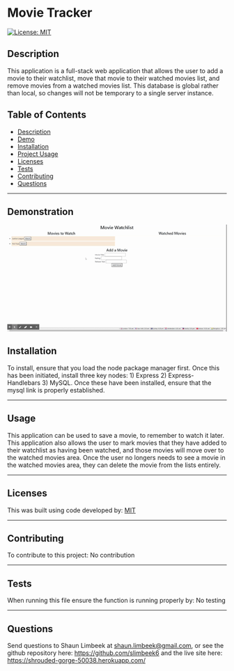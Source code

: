 # Movie Tracker

 [![License: MIT](https://img.shields.io/badge/License-MIT-yellow.svg)](https://opensource.org/licenses/MIT)
## Description
 This application is a full-stack web application that allows the user to add a movie to their watchlist, move that movie to their watched movies list, and remove movies from a watched movies list. This database is global rather than local, so changes will not be temporary to a single server instance.
 ## Table of Contents
 <!--ts--> 
* [Description](#description) 
* [Demo](#demonstration)
 * [Installation](#installation) 
 * [Project Usage](#usage) 
 * [Licenses](#licenses) 
 * [Tests](#tests) 
 * [Contributing](#Contributing) 
 * [Questions](#questions)
 <!--te--> <hr>

## Demonstration

![Gif of Site](./public/assets/images/gif-of-site.gif)

## Installation 
 To install, ensure that you load the node package manager first. Once this has been initiated, install three key nodes: 1) Express 2) Express-Handlebars 3) MySQL. Once these have been installed, ensure that the mysql link is properly established.<hr> 
## Usage 
 This application can be used to save a movie, to remember to watch it later. This application also allows the user to mark movies that they have added to their watchlist as having been watched, and those movies will move over to the watched movies area. Once the user no longers needs to see a movie in the watched movies area, they can delete the movie from the lists entirely.<hr> 
## Licenses 
 This was built using code developed by: [MIT](https://opensource.org/licenses/MIT)<hr> 
## Contributing 
 To contribute to this project: No contribution<hr> 
## Tests 
 When running this file ensure the function is running properly by: No testing<hr> 
## Questions 
 Send questions to Shaun Limbeek at shaun.limbeek@gmail.com, or see the github repository here: https://github.com/slimbeek6 and the live site here: https://shrouded-gorge-50038.herokuapp.com/